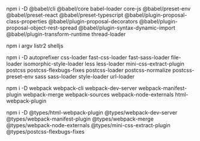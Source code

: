npm i -D @babel/cli @babel/core babel-loader core-js @babel/preset-env @babel/preset-react @babel/preset-typescript @babel/plugin-proposal-class-properties @babel/plugin-proposal-decorators @babel/plugin-proposal-object-rest-spread @babel/plugin-syntax-dynamic-import @babel/plugin-transform-runtime
thread-loader

npm i argv listr2 shelljs

npm i -D autoprefixer css-loader fast-css-loader fast-sass-loader file-loader isomorphic-style-loader less less-loader mini-css-extract-plugin postcss postcss-flexbugs-fixes postcss-loader postcss-normalize postcss-preset-env sass sass-loader style-loader url-loader

npm i -D webpack webpack-cli webpack-dev-server webpack-manifest-plugin webpack-merge webpack-sources webpack-node-externals html-webpack-plugin

npm i -D @types/html-webpack-plugin @types/webpack-dev-server @types/webpack-manifest-plugin @types/webpack-merge @types/webpack-node-externals @types/mini-css-extract-plugin @types/postcss-flexbugs-fixes
